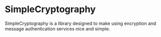 # SimpleCryptography
SimpleCryptography is a library designed to make using encryption and message authentication services nice and simple.
